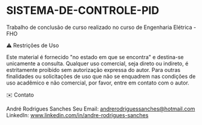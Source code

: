 # SISTEMA-DE-CONTROLE-PID
Trabalho de conclusão de curso realizado no curso de Engenharia Elétrica - FHO

⚠️ Restrições de Uso

Este material é fornecido "no estado em que se encontra" e destina-se unicamente a consulta. Qualquer uso comercial, seja direto ou indireto, é estritamente proibido sem autorização expressa do autor. Para outras finalidades ou solicitações de uso que não se enquadrem nas condições de uso acadêmico e não comercial, por favor, entre em contato com o autor.

✉️ Contato

André Rodrigues Sanches Seu Email: andrerodriguessanches@hotmail.com LinkedIn: www.linkedin.com/in/andre-rodrigues-sanches
